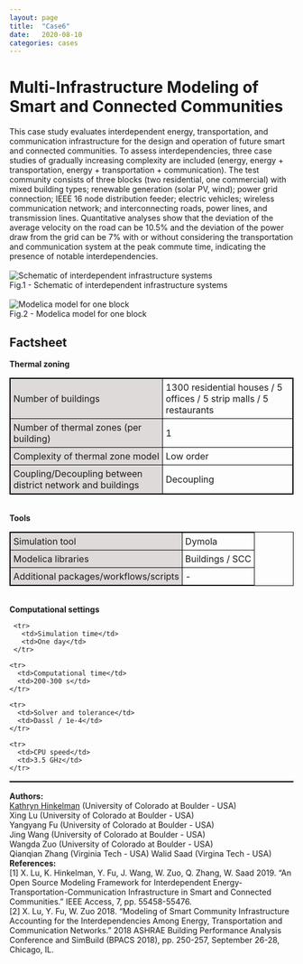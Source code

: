 ```yaml
---
layout: page
title:  "Case6"
date:   2020-08-10
categories: cases
---
```


<meta name="viewport" content="width=device-width, initial-scale=1">
<link rel="stylesheet" href="{{ site.url }}/assets/css/case1.css">



<div class="box">


<div class="title">
<h1>
Multi-Infrastructure Modeling of Smart and Connected Communities
</h1>
</div>

<div class="text">
This case study evaluates interdependent energy, transportation, and communication infrastructure for the design and operation of future smart and connected communities. To assess interdependencies, three case studies of gradually increasing complexity are included (energy, energy + transportation, energy + transportation + communication). The test community consists of three blocks (two residential, one commercial) with mixed building types; renewable generation (solar PV, wind); power grid connection; IEEE 16 node distribution feeder; electric vehicles; wireless communication network; and interconnecting roads, power lines, and transmission lines.
Quantitative analyses show that the deviation of the average velocity on the road can be 10.5% and the deviation of the power draw from the grid can be 7% with or without considering the transportation and communication system at the peak commute time, indicating the presence of notable interdependencies.
<br>
<br>
<div>
<img class="center_m" src="{{ site.url }}/assets/img/img_cs6a.png" alt="Schematic of interdependent infrastructure systems">
<figcaption>Fig.1 - Schematic of interdependent infrastructure systems</figcaption>
</div>

<br>
<div class="img">
<img src="{{ site.url }}/assets/img/img_cs6b.png" alt="Modelica model for one block">
<figcaption>Fig.2 - Modelica model for one block</figcaption>
</div>

</div>

<div class="text">
<head>
<style>
table, th, td {
  border: 1px solid black;
  border-collapse: collapse;
}
th, td {
  padding: 5px;
}
th {
  text-align: left;
}
</style>
</head>
<body>

<h2>Factsheet</h2>


<table style="width:100%">
<b>Thermal zoning</b>
<colgroup>
   <col span="1" style="background-color:#DEDAD9">
 </colgroup>

  <tr>
    <td>Number of buildings</td>
    <td>1300 residential houses / 5 offices / 5 strip malls / 5 restaurants </td>
  </tr>

  <tr>
    <td>Number of thermal zones (per building)</td>
    <td>1</td>
  </tr>

  <tr>
    <td>Complexity of thermal zone model</td>
    <td>Low order</td>
  </tr>

  <tr>
    <td>Coupling/Decoupling between district network and buildings</td>
    <td>Decoupling</td>
  </tr>
</table>
<br>
  <table style="width:100%">
  <b>Tools</b>
  <colgroup>
     <col span="1" style="background-color:#DEDAD9">
   </colgroup>

   <tr>
     <td>Simulation tool</td>
     <td>Dymola</td>
   </tr>

  <tr>
    <td>Modelica libraries</td>
    <td>Buildings / SCC</td>
  </tr>

  <tr>
    <td>Additional packages/workflows/scripts</td>
    <td>-</td>
  </tr>
  </table>

  <br>
    <table style="width:100%">
    <b>Computational settings</b>
    <colgroup>
       <col span="1" style="background-color:#DEDAD9">
     </colgroup>

     <tr>
       <td>Simulation time</td>
       <td>One day</td>
     </tr>

    <tr>
      <td>Computational time</td>
      <td>200-300 s</td>
    </tr>

    <tr>
      <td>Solver and tolerance</td>
      <td>Dassl / 1e-4</td>
    </tr>

    <tr>
      <td>CPU speed</td>
      <td>3.5 GHz</td>
    </tr>


</table>

</body>
</div>


<div class="subtitle">
<b>Authors:</b><br>
<a href="mailto:Kathryn.Hinkelman@colorado.edu">Kathryn Hinkelman</a> (University of Colorado at Boulder - USA)<br>
Xing Lu (University of Colorado at Boulder - USA)<br>
Yangyang Fu (University of Colorado at Boulder - USA)<br>
Jing Wang (University of Colorado at Boulder - USA)<br>
Wangda Zuo (University of Colorado at Boulder - USA)<br>
Qianqian Zhang (Virginia Tech - USA)
Walid Saad (Virgina Tech - USA)
</div>

<div class="subtitle">
<b>References:</b><br>
[1] X. Lu, K. Hinkelman, Y. Fu, J. Wang, W. Zuo, Q. Zhang, W. Saad 2019. “An Open Source Modeling Framework for Interdependent Energy-Transportation-Communication Infrastructure in Smart and Connected Communities.” IEEE Access, 7, pp. 55458-55476. <br>
[2] X. Lu, Y. Fu, W. Zuo 2018. “Modeling of Smart Community Infrastructure Accounting for the Interdependencies Among Energy, Transportation and Communication Networks.” 2018 ASHRAE Building Performance Analysis Conference and SimBuild (BPACS 2018), pp. 250-257, September 26-28, Chicago, IL.
</div>


</div>
